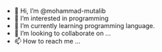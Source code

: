 - 👋 Hi, I’m @mohammad-mutalib
- 👀 I’m interested in programming
- 🌱 I’m currently learning programming language. 
- 💞️ I’m looking to collaborate on ...
- 📫 How to reach me ...

<!---
mohammad-mutalib/mohammad-mutalib is a ✨ special ✨ repository because its `README.md` (this file) appears on your GitHub profile.
You can click the Preview link to take a look at your changes.
--->
